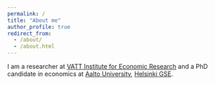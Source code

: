```yaml
---
permalink: /
title: "About me"
author_profile: true
redirect_from: 
  - /about/
  - /about.html
---
```



I am a researcher at [VATT Institute for Economic Research](https://vatt.fi/en/frontpage) and a PhD candidate in economics at [Aalto University](https://www.aalto.fi/en/department-of-economics), [Helsinki GSE](https://www.helsinkigse.fi/).
